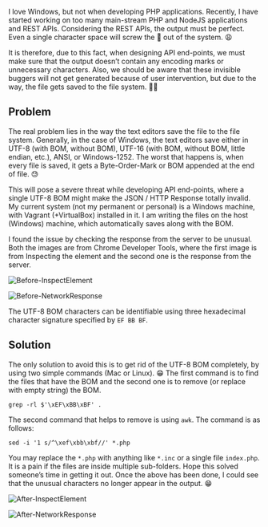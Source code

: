 I love Windows, but not when developing PHP applications. Recently, I have started working on too many main-stream PHP and NodeJS applications and REST APIs. Considering the REST APIs, the output must be perfect. Even a single character space will screw the 💩 out of the system. 😩

It is therefore, due to this fact, when designing API end-points, we must make sure that the output doesn’t contain any encoding marks or unnecessary characters. Also, we should be aware that these invisible buggers will not get generated because of user intervention, but due to the way, the file gets saved to the file system. 🤦‍♂️

## Problem

The real problem lies in the way the text editors save the file to the file system. Generally, in the case of Windows, the text editors save either in UTF-8 (with BOM, without BOM), UTF-16 (with BOM, without BOM, little endian, etc.), ANSI, or Windows-1252. The worst that happens is, when every file is saved, it gets a Byte-Order-Mark or BOM appended at the end of file. 😓

This will pose a severe threat while developing API end-points, where a single UTF-8 BOM might make the JSON / HTTP Response totally invalid. My current system (not my permanent or personal) is a Windows machine, with Vagrant (+VirtualBox) installed in it. I am writing the files on the host (Windows) machine, which automatically saves along with the BOM.

I found the issue by checking the response from the server to be unusual. Both the images are from Chrome Developer Tools, where the first image is from Inspecting the element and the second one is the response from the server.

![Before-InspectElement](https://i.imgur.com/zKqEbsm.png)

![Before-NetworkResponse](https://i.imgur.com/DI9ZZF1.png)
 
The UTF-8 BOM characters can be identifiable using three hexadecimal character signature specified by `EF BB BF`.

## Solution

The only solution to avoid this is to get rid of the UTF-8 BOM completely, by using two simple commands (Mac or Linux). 😁 The first command is to find the files that have the BOM and the second one is to remove (or replace with empty string) the BOM.

    grep -rl $'\xEF\xBB\xBF' .

The second command that helps to remove is using `awk`. The command is as follows:

    sed -i '1 s/^\xef\xbb\xbf//' *.php

You may replace the `*.php` with anything like `*.inc` or a single file `index.php`. It is a pain if the files are inside multiple sub-folders. Hope this solved someone’s time in getting it out. Once the above has been done, I could see that the unusual characters no longer appear in the output. 😁

![After-InspectElement](https://i.imgur.com/TNyWwzc.png)

![After-NetworkResponse](https://i.imgur.com/mEgRKtW.png)
